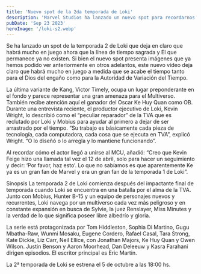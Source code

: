 ```yaml
---
title: 'Nuevo spot de la 2da temporada de Loki'
description: 'Marvel Studios ha lanzado un nuevo spot para recordarnos que el estreno de la 2ª temporada de LOKI está a la vuelta de la esquina y revelando que hay mucho en juego.'
pubDate: 'Sep 23 2023'
heroImage: '/loki-s2.webp'
---
```


Se ha lanzado un spot de la temporada 2 de Loki que deja en claro que habrá mucho en juego ahora que la línea de tiempo sagrada y El que permanece ya no existen.
Si bien el nuevo spot presenta imágenes que ya hemos podido ver anteriormente en otros adelantos, este nuevo vídeo deja claro que habrá mucho en juego a medida que se acabe el tiempo tanto para el Dios del engaño como para la Autoridad de Variación del Tiempo.

La última variante de Kang, Victor Timely, ocupa un lugar preponderante en el fondo y parece representar una gran amenaza para el Multiverso. También recibe atención aquí el ganador del Oscar Ke Huy Quan como OB. Durante una entrevista reciente, el productor ejecutivo de Loki, Kevin Wright, lo describió como el “peculiar reparador” de la TVA que es reclutado por Loki y Mobius para ayudar al primero a dejar de ser arrastrado por el tiempo. “Su trabajo es básicamente cada pieza de tecnología, cada computadora, cada cosa que se ejecuta en TVA”, explicó Wright. “O lo diseñó o lo arregla y lo mantiene funcionando”.

Al recordar cómo el actor llegó a unirse al MCU, añadió: “Creo que Kevin Feige hizo una llamada tal vez el 12 de abril, solo para hacer un seguimiento y decir: ‘Por favor, haz esto’. Lo que no sabíamos es que aparentemente Ke ya es un gran fan de Marvel y era un gran fan de la temporada 1 de Loki”.

Sinopsis
La temporada 2 de Loki comienza después del impactante final de temporada cuando Loki se encuentra en una batalla por el alma de la TVA. Junto con Mobius, Hunter B-15 y un equipo de personajes nuevos y recurrentes, Loki navega por un multiverso cada vez más peligroso y en constante expansión en busca de Sylvie, la juez Renslayer, Miss Minutes y la verdad de lo que significa poseer libre albedrío y gloria.

La serie está protagonizada por Tom Hiddleston, Sophia Di Martino, Gugu Mbatha-Raw, Wunmi Mosaku, Eugene Cordero, Rafael Casal, Tara Strong, Kate Dickie, Liz Carr, Neil Ellice, con Jonathan Majors, Ke Huy Quan y Owen Wilson. Justin Benson y Aaron Moorhead, Dan Deleeuw y Kasra Farahani dirigen episodios. El escritor principal es Eric Martin.

La 2ª temporada de Loki se estrena el 5 de octubre a las 18:00 hs.
